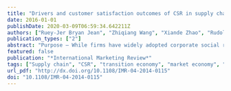 ```yaml
---
title: "Drivers and customer satisfaction outcomes of CSR in supply chains in different institutional contexts: a comparison between China and Taiwan"
date: 2016-01-01
publishDate: 2020-03-09T06:59:34.642211Z
authors: ["Ruey-Jer Bryan Jean", "Zhiqiang Wang", "Xiande Zhao", "Rudolf R. Sinkovics"]
publication_types: ["2"]
abstract: "Purpose – While firms have widely adopted corporate social responsibility (CSR) initiatives in their supply chains, there is little work simultaneously examining the drivers and outcomes of such initiatives. Specifically, it is not clear how different institutional contexts may shape them. The purpose of this paper is to examine the drivers and performance outcomes of CSR in supply chains in two different institutional contexts: Mainland China (a transition economy) and Taiwan (a market economy). Design/methodology/approach – Data were collected from Mainland Chinese and Taiwanese manufacturing factories engaging in CSR in supply chains. Relationships are examined using \"softmodeling” partial least squares analysis. Findings – The findings suggest that CSR in supply chains positively impact on customer satisfaction in both Mainland China and Taiwan. Yet, the influence on CSR in supply chains of different drivers differs according to institutional context. In the transition economy of China, CSR initiatives are driven by regulatory and efficiency forces but not by the competitive advantage force. In contrast, in the market economy of Taiwan, CSR initiatives are driven by the competitive advantage force but not by the other two. Research limitations/implications – This paper provides some empirical evidence of the influence of different institutional contexts on CSR initiatives and their impact on customer satisfaction. The research contributes to the emerging theme of institutional theory in international marketing. Practical implications – Managers should be aware that different institutional contexts may shape firms’ CSR in supply chains. However, CSR in supply chains does matter in terms of enhancing customer satisfaction in all institutional contexts. Originality/value – The authors develop and test a framework of drivers and customer satisfaction outcomes of CSR in supply chains in both a transition and a market economy. Keywords Corporate social responsibility, Supply chain management, Taiwan, Transition economy, Customer satisfaction, Market economy, Institutional difference Paper type Research paper"
featured: false
publication: "*International Marketing Review*"
tags: ["Supply chain", "CSR", "transition economy", "market economy", "customer satisfaction", "institutional difference", "PLS-SEM"]
url_pdf: "http://dx.doi.org/10.1108/IMR-04-2014-0115"
doi: "10.1108/IMR-04-2014-0115"
---
```


